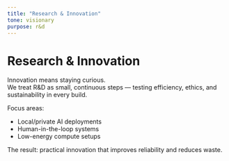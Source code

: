 ```yaml
---
title: "Research & Innovation"
tone: visionary
purpose: r&d
---
```


# Research & Innovation

Innovation means staying curious.  
We treat R&D as small, continuous steps — testing efficiency, ethics, and sustainability in every build.

Focus areas:
- Local/private AI deployments  
- Human-in-the-loop systems  
- Low-energy compute setups  

The result: practical innovation that improves reliability and reduces waste.
